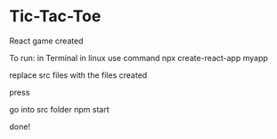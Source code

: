 # Tic-Tac-Toe
React game created

To run:
in Terminal in linux use command
npx create-react-app myapp

replace src files with the files created

press

go into src folder
npm start

done!
